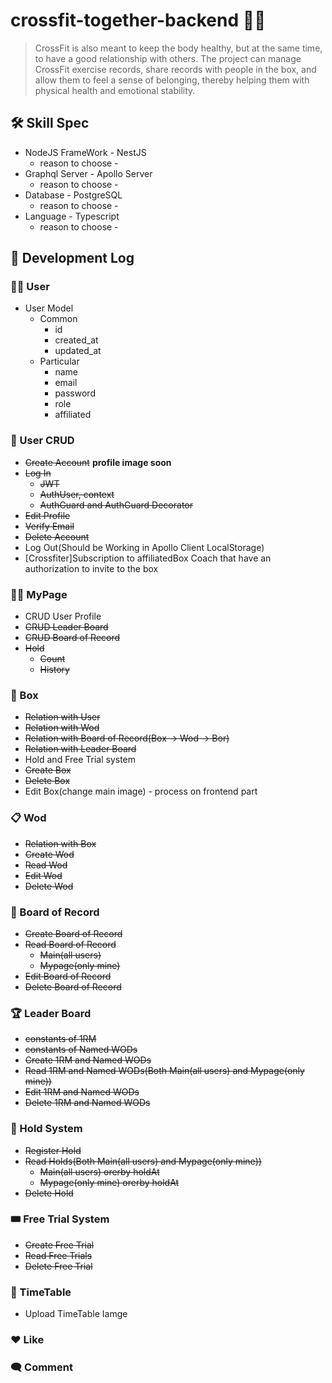 # crossfit-together-backend :weight_lifting_man:
> CrossFit is also meant to keep the body healthy, but at the same time, to have a good relationship with others. The project can manage CrossFit exercise records, share records with people in the box, and allow them to feel a sense of belonging, thereby helping them with physical health and emotional stability.

## :hammer_and_wrench: Skill Spec
+ NodeJS FrameWork - NestJS
    + reason to choose -
+ Graphql Server - Apollo Server
    + reason to choose - 
+ Database - PostgreSQL
    + reason to choose - 
+ Language - Typescript
    + reason to choose - 

## :memo: Development Log
### :curly_haired_man: User
+ User Model
    + Common
        + id
        + created_at
        + updated_at
    + Particular
        + name
        + email
        + password
        + role
        + affiliated
        
### :hammer: User CRUD
+ ~~Create Account~~ **profile image soon**
+ ~~Log In~~
    + ~~JWT~~
    + ~~AuthUser, context~~
    + ~~AuthGuard and AuthGuard Decorator~~
+ ~~Edit Profile~~
+ ~~Verify Email~~
+ ~~Delete Account~~
+ Log Out(Should be Working in Apollo Client LocalStorage)
+ [Crossfiter]Subscription to affiliatedBox Coach that have an authorization to invite to the box 

### :bald_man: MyPage
+ CRUD User Profile
+ ~~CRUD Leader Board~~
+ ~~CRUD Board of Record~~
+ ~~Hold~~
    + ~~Count~~
    + ~~History~~

### :bricks: Box
+ ~~Relation with User~~
+ ~~Relation with Wod~~
+ ~~Relation with Board of Record(Box -> Wod -> Bor)~~
+ ~~Relation with Leader Board~~
+ Hold and Free Trial system
+ ~~Create Box~~
+ ~~Delete Box~~
+ Edit Box(change main image) - process on frontend part

### :clipboard: Wod
+ ~~Relation with Box~~
+ ~~Create Wod~~
+ ~~Read Wod~~
+ ~~Edit Wod~~
+ ~~Delete Wod~~

### :file_folder: Board of Record
+ ~~Create Board of Record~~
+ ~~Read Board of Record~~
    + ~~Main(all users)~~
    + ~~Mypage(only mine)~~
+ ~~Edit Board of Record~~
+ ~~Delete Board of Record~~

### :trophy: Leader Board
+ ~~constants of 1RM~~
+ ~~constants of Named WODs~~
+ ~~Create 1RM and Named WODs~~
+ ~~Read 1RM and Named WODs(Both Main(all users) and Mypage(only mine))~~
+ ~~Edit 1RM and Named WODs~~
+ ~~Delete 1RM and Named WODs~~

### :stop_sign: Hold System
+ ~~Register Hold~~
+ ~~Read Holds(Both Main(all users) and Mypage(only mine))~~
    + ~~Main(all users) orerby holdAt~~
    + ~~Mypage(only mine) orerby holdAt~~
+ ~~Delete Hold~~

### :tickets: Free Trial System
+ ~~Create Free Trial~~
+ ~~Read Free Trials~~
+ ~~Delete Free Trial~~

### :date: TimeTable
+ Upload TimeTable Iamge

### :heart: Like

### :left_speech_bubble: Comment

